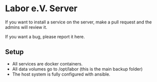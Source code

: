 Labor e.V. Server
=================

If you want to install a service on the server, make a pull request
and the admins will review it.

If you want a bug, please report it here.

Setup
-----

* All services are docker containers.
* All data volumes go to /opt/labor (this is the main backup folder)
* The host system is fully configured with ansible.
